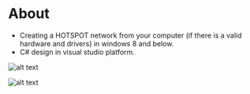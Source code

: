 # About  
  * Creating a HOTSPOT network from your computer (if there is a valid hardware and drivers) in windows 8 and below.
  * C# design in visual studio platform.
  
  
![alt text](https://github.com/MaorAssayag/Self-Projects/blob/master/C%20Sharp%20with%20Visual%20Studio/Hotspot%20application/example1.png)

![alt text](https://github.com/MaorAssayag/Self-Projects/blob/master/C%20Sharp%20with%20Visual%20Studio/Hotspot%20application/example2.png)
